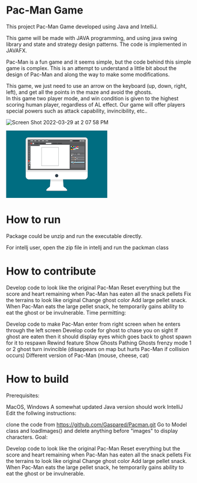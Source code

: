 # Pac-Man Game 

This project Pac-Man Game developed using Java and IntelliJ. 

This game will be made with JAVA programming, and using java swing library and state and strategy design patterns. The code is implemented in JAVAFX.

Pac-Man is a fun game and it  seems simple, but the code behind this simple game is complex. This is an attempt to  understand a little bit about the design of Pac-Man and along the way to make some  modifications.

This game, we just need to use an arrow on the keyboard (up, down, right, left), and get all the points in the maze and avoid the ghosts.  
In this game two player mode, and win condition is given to the highest scoring human player, regardless of AL effect.  Our game will offer players special powers such as attack capability, invincibility, etc.. 

<img width="421" alt="Screen Shot 2022-03-29 at 2 07 58 PM" src="https://user-images.githubusercontent.com/89541399/160683592-bd5948dc-04d1-4275-99b4-f9838ceaa0cc.png">


![This is a screenshot.](images.png)
# How to run
Package could be unzip and run the executable directly.

For intellj user, open the zip file in intellj and run the packman class 

# How to contribute
Develop code to look like the original Pac-Man
Reset everything but the score and heart remaining when Pac-Man has eaten all the snack pellets
Fix the terrains to look like original
Change ghost color
Add large pellet snack. When Pac-Man eats the large pellet snack, he temporarily gains ability to eat the ghost or be invulnerable.
Time permitting:

Develop code to make Pac-Man enter from right screen when he enters through the left screen
Develop code for ghost to chase you on sight
If ghost are eaten then it should display eyes which goes back to ghost spawn for it to respawn
Rewind feature
Show Ghosts Pathing
Ghosts frenzy mode
1 or 2 ghost turn invincible (disappears on map but hurts Pac-Man if collision occurs)
Different version of Pac-Man (mouse, cheese, cat)

# How to build
Prerequisites:

MacOS, Windows
A somewhat updated Java version should work
IntelliJ
Edit the follwing instructions:

clone the code from https://github.com/Gaspared/Pacman.git
Go to Model class and loadImages() and delete anything before "images" to display characters.
Goal:

Develop code to look like the original Pac-Man
Reset everything but the score and heart remaining when Pac-Man has eaten all the snack pellets
Fix the terrains to look like original
Change ghost color
Add large pellet snack. When Pac-Man eats the large pellet snack, he temporarily gains ability to eat the ghost or be invulnerable.
